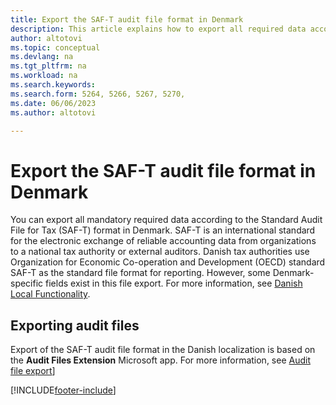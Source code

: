 ```yaml
---
title: Export the SAF-T audit file format in Denmark
description: This article explains how to export all required data according to the SAF-T format in Denmark.
author: altotovi
ms.topic: conceptual
ms.devlang: na
ms.tgt_pltfrm: na
ms.workload: na
ms.search.keywords:
ms.search.form: 5264, 5266, 5267, 5270, 
ms.date: 06/06/2023
ms.author: altotovi

---
```


# Export the SAF-T audit file format in Denmark

You can export all mandatory required data according to the Standard Audit File for Tax (SAF-T) format in Denmark. SAF-T is an international standard for the electronic exchange of reliable accounting data from organizations to a national tax authority or external auditors. Danish tax authorities use Organization for Economic Co-operation and Development (OECD) standard SAF-T as the standard file format for reporting. However, some Denmark-specific fields exist in this file export. For more information, see [Danish Local Functionality](denmark-local-functionality.md).

## Exporting audit files

Export of the SAF-T audit file format in the Danish localization is based on the **Audit Files Extension** Microsoft app. For more information, see [Audit file export](../../finance-how-to-export-audit-files.md)]



[!INCLUDE[footer-include](../../includes/footer-banner.md)]
